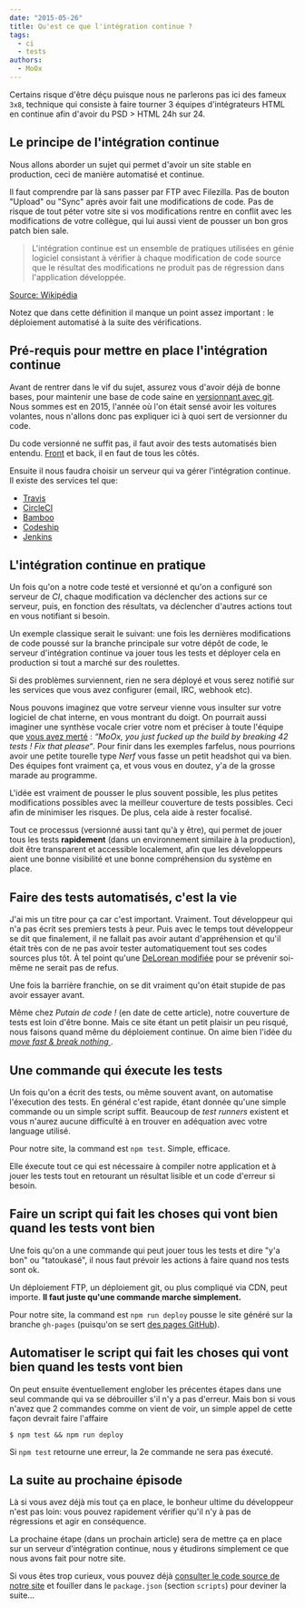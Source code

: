 ```yaml
---
date: "2015-05-26"
title: Qu'est ce que l'intégration continue ?
tags:
  - ci
  - tests
authors:
  - MoOx
---
```


Certains risque d'être déçu puisque nous ne parlerons pas ici des fameux  `3x8`,
technique qui consiste à faire tourner 3 équipes d'intégrateurs HTML en
continue afin d'avoir du PSD > HTML 24h sur 24.

## Le principe de l'intégration continue

Nous allons aborder un sujet qui permet d'avoir un site stable en production,
ceci de manière automatisé et continue.

Il faut comprendre par là sans passer par FTP avec Filezilla.
Pas de bouton "Upload" ou "Sync" après avoir fait une modifications de code.
Pas de risque de tout péter votre site si vos modifications rentre en conflit
avec les modifications de votre collègue, qui lui aussi vient de pousser un
bon gros patch bien sale.

> L'intégration continue est un ensemble de pratiques utilisées en génie
logiciel consistant à vérifier à chaque modification de code source que le
résultat des modifications ne produit pas de régression dans l'application
développée.

[Source: Wikipédia](https://fr.wikipedia.org/wiki/Int%C3%A9gration_continue)

Notez que dans cette définition il manque un point assez important :
le déploiement automatisé à la suite des vérifications.

## Pré-requis pour mettre en place l'intégration continue

Avant de rentrer dans le vif du sujet, assurez vous d'avoir déjà de bonne bases,
pour maintenir une base de code saine en
[versionnant avec git](/posts/git/versionner-avec-git/).
Nous sommes est en 2015, l'année où l'on était sensé avoir les voitures
volantes, nous n'allons donc pas expliquer ici à quoi sert de versionner du
code.

Du code versionné ne suffit pas, il faut avoir des tests automatisés bien
entendu.
[Front](/posts/js/introduction-au-testing-js-front/) et back, il en faut de tous
les côtés.

Ensuite il nous faudra choisir un serveur qui va gérer l'intégration continue.
Il existe des services tel que:

- [Travis](http://travis-ci.org/)
- [CircleCI](https://circleci.com/)
- [Bamboo](https://www.atlassian.com/software/bamboo/)
- [Codeship](https://codeship.com/)
- [Jenkins](http://jenkins-ci.org/)

## L'intégration continue en pratique

Un fois qu'on a notre code testé et versionné et qu'on a configuré son serveur
de _CI_, chaque modification va déclencher des actions sur ce serveur, puis,
en fonction des résultats, va déclencher d'autres actions tout en vous notifiant
si besoin.

Un exemple classique serait le suivant: une fois les dernières modifications de
code poussé sur la branche principale sur votre dépôt de code, le serveur
d'intégration continue va jouer tous les tests et déployer cela en production si
tout a marché sur des roulettes.

Si des problèmes surviennent, rien ne sera déployé et vous serez notifié sur
les services que vous avez configurer (email, IRC, webhook etc).

Nous pouvons imaginez que votre serveur vienne vous insulter sur
votre logiciel de chat interne, en vous montrant du doigt.
On pourrait aussi imaginer une synthèse vocale crier votre nom et préciser à
toute l'équipe que
[vous avez merté](https://www.youtube.com/watch?v=mbDcnUH6rOc) :
_“MoOx, you just fucked up the build by breaking 42 tests !
Fix that please“_.
Pour finir dans les exemples farfelus, nous pourrions avoir une petite tourelle
type _Nerf_ vous fasse un petit headshot qui va bien.
Des équipes font vraiment ça, et vous vous en doutez, y'a de la grosse marade au
programme.

L'idée est vraiment de pousser le plus souvent possible, les plus petites
modifications possibles avec la meilleur couverture de tests possibles.
Ceci afin de minimiser les risques. De plus, cela aide à rester focalisé.

Tout ce processus (versionné aussi tant qu'à y être), qui permet de jouer tous
les tests **rapidement** (dans un environnement similaire à la production), doit
être transparent et accessible localement, afin que les développeurs aient une
bonne visibilité et une bonne compréhension du système en place.

## Faire des tests automatisés, c'est la vie

J'ai mis un titre pour ça car c'est important. Vraiment.
Tout développeur qui n'a pas écrit ses premiers tests à peur.
Puis avec le temps tout développeur se dit que finalement, il ne fallait pas
avoir autant d'appréhension et qu'il était très con de ne pas avoir
tester automatiquement tout ses codes sources plus tôt.
À tel point qu'une
[DeLorean modifiée](http://the--kyza.deviantart.com/art/What-the-Flux-511691704)
pour se prévenir soi-même ne serait pas de refus.

Une fois la barrière franchie, on se dit vraiment qu'on était stupide de pas
avoir essayer avant.

Même chez _Putain de code !_ (en date de cette article), notre couverture de
tests est loin d'être bonne. Mais ce site étant un petit plaisir un peu risqué,
nous faisons quand même du déploiement continue.
On aime bien l'idée du _[move fast & break nothing
](http://zachholman.com/talk/move-fast-break-nothing)_.

## Une commande qui éxecute les tests

Un fois qu'on a écrit des tests, ou même souvent avant, on automatise
l'éxecution des tests. En général c'est rapide, étant donnée qu'une simple
commande ou un simple script suffit.
Beaucoup de _test runners_ existent et vous n'aurez aucune difficulté à en
trouver en adéquation avec votre language utilisé.

Pour notre site, la command est `npm test`. Simple, efficace.

Elle éxecute tout ce qui est nécessaire à compiler notre application et à jouer
les tests tout en retourant un résultat lisible et un code d'erreur si besoin.

## Faire un script qui fait les choses qui vont bien quand les tests vont bien

Une fois qu'on a une commande qui peut jouer tous les tests et dire "y'a bon" ou
"tatoukasé", il nous faut prévoir les actions à faire quand nos tests sont ok.

Un déploiement FTP, un déploiement git, ou plus compliqué via CDN, peut importe.
**Il faut juste qu'une commande marche simplement.**

Pour notre site, la command est `npm run deploy` pousse le site généré sur la
branche `gh-pages`
(puisqu'on se sert [des pages GitHub](https://pages.github.com/)).

## Automatiser le script qui fait les choses qui vont bien quand les tests vont bien

On peut ensuite éventuellement englober les précentes étapes dans une seul
commande qui va se débrouiller s'il n'y a pas d'erreur. Mais bon si vous n'avez
que 2 commandes comme on vient de voir, un simple appel de cette façon devrait
faire l'affaire


```console
$ npm test && npm run deploy
```

Si `npm test` retourne une erreur, la 2e commande ne sera pas éxecuté.

## La suite au prochaine épisode

Là si vous avez déjà mis tout ça en place, le bonheur ultime du développeur
n'est pas loin: vous pouvez rapidement vérifier qu'il n'y à pas de régressions
et agir en conséquence.

La prochaine étape (dans un prochain article) sera de mettre ça en place sur un
serveur d'intégration continue, nous y étudirons simplement ce que nous avons
fait pour notre site.

Si vous êtes trop curieux, vous pouvez déjà [consulter le code source de notre
site](https://github.com/putaindecode/putaindecode.fr) et fouiller dans le
`package.json` (section `scripts`) pour deviner la suite...
